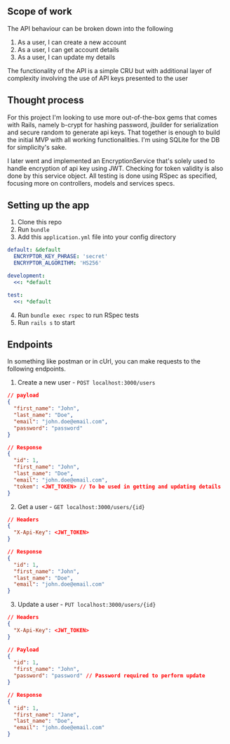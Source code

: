 
## Scope of work

The API behaviour can be broken down into the following

1. As a user, I can create a new account
2. As a user, I can get account details
3. As a user, I can update my details

The functionality of the API is a simple CRU but with additional layer of complexity involving the use of API keys presented to the user

## Thought process

For this project I'm looking to use more out-of-the-box gems that comes with Rails, namely b-crypt for hashing password, jbuilder for serialization and secure random to generate api keys. That together is enough to build the initial MVP with all working functionalities. I'm using SQLite for the DB for simplicity's sake.

I later went and implemented an EncryptionService that's solely used to handle encryption of api key using JWT. Checking for token validity is also done by this service object. All testing is done using RSpec as specified, focusing more on controllers, models and services specs.

## Setting up the app

1. Clone this repo
2. Run `bundle`
3. Add this `application.yml` file into your config directory
```yml
default: &default
  ENCRYPTOR_KEY_PHRASE: 'secret'
  ENCRYPTOR_ALGORITHM: 'HS256'

development:
  <<: *default

test:
  <<: *default
```
4. Run `bundle exec rspec` to run RSpec tests
5. Run `rails s` to start

## Endpoints
In something like postman or in cUrl, you can make requests to the following endpoints.

1. Create a new user - `POST localhost:3000/users`
```json
// payload
{
  "first_name": "John",
  "last_name": "Doe",
  "email": "john.doe@email.com",
  "password": "password"
}

// Response
{
  "id": 1,
  "first_name": "John",
  "last_name": "Doe",
  "email": "john.doe@email.com",
  "tokem": <JWT_TOKEN> // To be used in getting and updating details
}
```

2. Get a user - `GET localhost:3000/users/{id}`
```json
// Headers
{
  "X-Api-Key": <JWT_TOKEN>
}

// Response
{
  "id": 1,
  "first_name": "John",
  "last_name": "Doe",
  "email": "john.doe@email.com"
}
```

3. Update a user - `PUT localhost:3000/users/{id}`
```json
// Headers
{
  "X-Api-Key": <JWT_TOKEN>
}

// Payload
{
  "id": 1,
  "first_name": "John",
  "password": "password" // Password required to perform update
}

// Response
{
  "id": 1,
  "first_name": "Jane",
  "last_name": "Doe",
  "email": "john.doe@email.com"
}
```